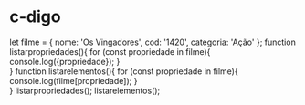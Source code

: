 # c-digo
let filme = {
  nome: 'Os Vingadores',
  cod: '1420',
  categoria: 'Ação'
};
function listarpropriedades(){
  for (const propriedade in filme){
  console.log({propriedade});
}  
}
function listarelementos(){
  for (const propriedade in filme){
  console.log(filme[propriedade]);
}  
}
listarpropriedades();
listarelementos();
